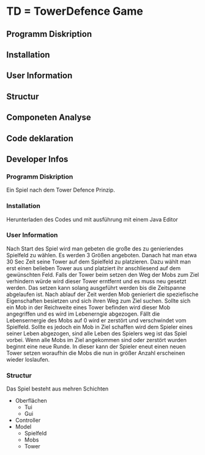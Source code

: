 TD = TowerDefence Game
======================  

##  Programm Diskription
##  Installation
##  User Information
##  Structur
##  Componeten Analyse
##  Code deklaration
##  Developer Infos


### **Programm Diskription**
Ein Spiel nach dem Tower Defence Prinzip.

### **Installation**
Herunterladen des Codes und mit ausführung mit einem Java Editor 

### User Information
Nach Start des Spiel wird man gebeten die große des zu genieriendes Spielfeld zu wählen. 
Es werden 3 Größen angeboten.
Danach hat man etwa 30 Sec Zeit seine Tower auf dem Spielfeld zu platzieren.
Dazu wählt man erst einen belieben Tower aus und platziert ihr anschliesend auf dem gewünschten Feld.
Falls der Tower beim setzen den Weg der Mobs zum Ziel verhindern würde wird dieser Tower erntfernt und es muss neu gesetzt werden.
Das setzen kann solang ausgeführt werden bis die Zeitspanne abgelaufen ist.
Nach ablauf der Zeit werden Mob genieriert die speziefische Eigenschaften besietzen und sich ihren Weg zum Ziel suchen.
Sollte sich ein Mob in der Reichweite eines Tower befinden wird dieser Mob angegriffen und es wird im Lebenerngie abgezogen.
Fällt die Lebensernergie des Mobs auf 0 wird er zerstört und verschwindet vom Spielfeld.
Sollte es jedoch ein Mob in Ziel schaffen wird dem Spieler eines seiner Leben abgezogen, sind alle Leben des Spielers weg ist das Spiel vorbei.
Wenn alle Mobs im Ziel angekommen sind oder zerstört wurden beginnt eine neue Runde.
In dieser kann der Spieler eneut einen neuen Tower setzen woraufhin die Mobs die nun in größer Anzahl erscheinen wieder loslaufen.  

### Structur
Das Spiel besteht aus mehren Schichten
* Oberflächen
  * Tui
  * Gui
* Controller
* Model
  * Spielfeld
  * Mobs
  * Tower



